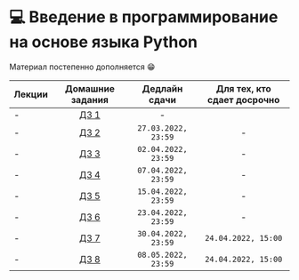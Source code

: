 # 💻 Введение в программирование на основе языка Python

Материал постепенно дополняется 😁

Лекции | Домашние задания | Дедлайн сдачи | Для тех, кто сдает досрочно
|----|:----:|:----:|:----:|
| - | [ДЗ 1](https://contest.yandex.ru/contest/35744/problems/ ) | - |
| - | [ДЗ 2](https://contest.yandex.ru/contest/35454/problems/) | `27.03.2022, 23:59` | - |
| - | [ДЗ 3](https://contest.yandex.ru/contest/36261/problems/) | `02.04.2022, 23:59` | - |
| - | [ДЗ 4](https://contest.yandex.ru/contest/36488/problems/) | `07.04.2022, 23:59` | - |
| - | [ДЗ 5](https://contest.yandex.ru/contest/36713/problems/) | `15.04.2022, 23:59` | - |
| - | [ДЗ 6](https://contest.yandex.ru/contest/36942/problems/) | `23.04.2022, 23:59` | - |
| - | [ДЗ 7](https://contest.yandex.ru/contest/37238/problems/) | `30.04.2022, 23:59` |  `24.04.2022, 15:00` |
| - | [ДЗ 8](https://contest.yandex.ru/contest/37468/problems) | `08.05.2022, 23:59` |  `24.04.2022, 15:00` |
